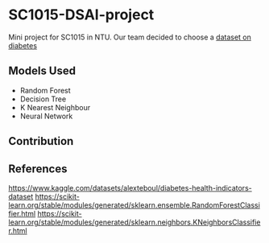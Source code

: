# SC1015-DSAI-project
Mini project for SC1015 in NTU. Our team decided to choose a [dataset on diabetes](https://www.kaggle.com/datasets/alexteboul/diabetes-health-indicators-dataset)
## Models Used
- Random Forest
- Decision Tree
- K Nearest Neighbour
- Neural Network
## Contribution
## References
https://www.kaggle.com/datasets/alexteboul/diabetes-health-indicators-dataset
https://scikit-learn.org/stable/modules/generated/sklearn.ensemble.RandomForestClassifier.html
https://scikit-learn.org/stable/modules/generated/sklearn.neighbors.KNeighborsClassifier.html
